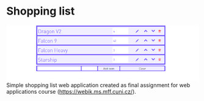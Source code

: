 # Shopping list

![Screenshot](list_example.png)
Simple shopping list web application created as final assignment for web applications course (https://webik.ms.mff.cuni.cz/).